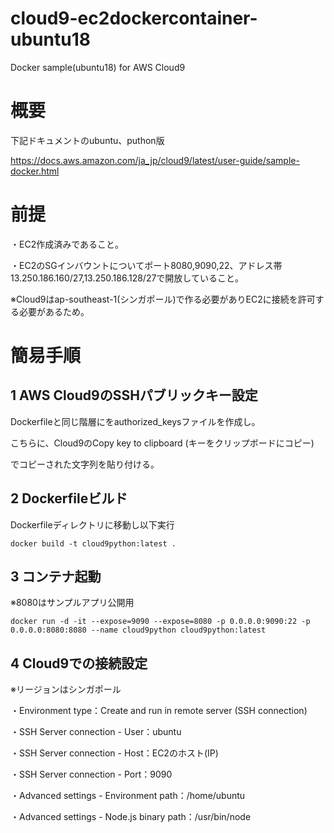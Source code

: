 # cloud9-ec2dockercontainer-ubuntu18
Docker sample(ubuntu18) for AWS Cloud9

# 概要

下記ドキュメントのubuntu、puthon版

https://docs.aws.amazon.com/ja_jp/cloud9/latest/user-guide/sample-docker.html

# 前提

・EC2作成済みであること。

・EC2のSGインバウントについてポート8080,9090,22、アドレス帯13.250.186.160/27,13.250.186.128/27で開放していること。

※Cloud9はap-southeast-1(シンガポール)で作る必要がありEC2に接続を許可する必要があるため。

# 簡易手順

## 1 AWS Cloud9のSSHパブリックキー設定

Dockerfileと同じ階層にをauthorized_keysファイルを作成し。

こちらに、Cloud9のCopy key to clipboard (キーをクリップボードにコピー)

でコピーされた文字列を貼り付ける。

## 2 Dockerfileビルド

Dockerfileディレクトリに移動し以下実行

```shell
docker build -t cloud9python:latest .
```

## 3 コンテナ起動

※8080はサンプルアプリ公開用

```shell
docker run -d -it --expose=9090 --expose=8080 -p 0.0.0.0:9090:22 -p 0.0.0.0:8080:8080 --name cloud9python cloud9python:latest
```

## 4 Cloud9での接続設定

※リージョンはシンガポール

・Environment type：Create and run in remote server (SSH connection)

・SSH Server connection - User：ubuntu

・SSH Server connection - Host：EC2のホスト(IP)

・SSH Server connection - Port：9090

・Advanced settings - Environment path：/home/ubuntu

・Advanced settings - Node.js binary path：/usr/bin/node

